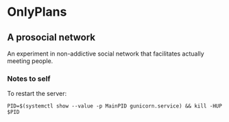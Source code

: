 # OnlyPlans
## A prosocial network
An experiment in non-addictive social network that facilitates actually meeting people.

### Notes to self
To restart the server:
```
PID=$(systemctl show --value -p MainPID gunicorn.service) && kill -HUP $PID
```